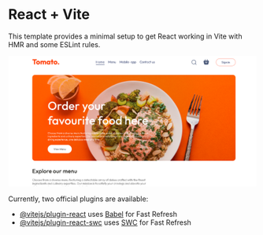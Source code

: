 # React + Vite

This template provides a minimal setup to get React working in Vite with HMR and some ESLint rules.

![Food-app](https://github.com/suannelson123/food-app/blob/main/src/assets/food-app.PNG)

Currently, two official plugins are available:

- [@vitejs/plugin-react](https://github.com/vitejs/vite-plugin-react/blob/main/packages/plugin-react/README.md) uses [Babel](https://babeljs.io/) for Fast Refresh
- [@vitejs/plugin-react-swc](https://github.com/vitejs/vite-plugin-react-swc) uses [SWC](https://swc.rs/) for Fast Refresh
